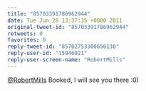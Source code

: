 ```yaml
---
title: "85703391786962944"
date: Tue Jun 28 13:37:35 +0000 2011
original-tweet-id: "85703391786962944"
retweets: 0
favorites: 0
reply-tweet-id: "85702753300656130"
reply-user-id: "15946021"
reply-user-screen-name: "RobertMills"
---
```

<a href="https://twitter.com/RobertMills">@RobertMills</a> Booked, I will see you there :0)
